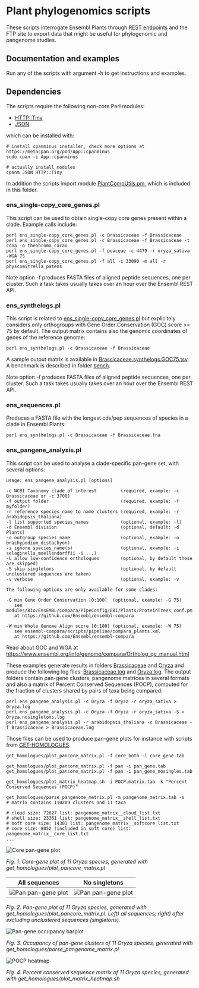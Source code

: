 
# Plant phylogenomics scripts

These scripts interrogate Ensembl Plants through [REST endpoints](https://rest.ensembl.org) and the FTP site to export data that might be useful for phylogenomic and pangenome studies.

## Documentation and examples

Run any of the scripts with argument -h to get instructions and examples.

## Dependencies

The scripts require the following non-core Perl modules:
* [HTTP::Tiny](https://metacpan.org/release/HTTP-Tiny)
* [JSON](https://metacpan.org/release/JSON)

which can be installed with: 
```
# install cpanminus installer, check more options at https://metacpan.org/pod/App::cpanminus
sudo cpan -i App::cpanminus  

# actually install modules
cpanm JSON HTTP::Tiny
```

In addition the scripts import module [PlantCompUtils.pm](./PlantCompUtils.pm), 
which is included in this folder.


### ens_single-copy_core_genes.pl

This script can be used to obtain single-copy core genes present within a clade.
Example calls include:

```
perl ens_single-copy_core_genes.pl -c Brassicaceae -f Brassicaceae
perl ens_single-copy_core_genes.pl -c Brassicaceae -f Brassicaceae -t cdna -o theobroma_cacao
perl ens_single-copy_core_genes.pl -f poaceae -c 4479 -r oryza_sativa -WGA 75
perl ens_single-copy_core_genes.pl -f all -c 33090 -m all -r physcomitrella_patens
```

Note option -f produces FASTA files of aligned peptide sequences, one per cluster. Such a task takes usually takes over an hour over the Ensembl REST API.


### ens_synthelogs.pl

This script is related to [ens_single-copy_core_genes.pl](ens_single-copy_core_genes.pl) but explicitely considers only orthogroups with Gene Order Conservation (GOC) score >= 75 by default. The output matrix contains also the genomic coordinates of genes of the reference genome:

```
perl ens_synthelogs.pl -c Brassicaceae -f Brassicaceae

```

A sample output matrix is available in [Brassicaceae.synthelogs.GOC75.tsv](./bench/Brassicaceae.synthelogs.GOC75.tsv). A benchmark is described in folder [bench](./bench).

Note option -f produces FASTA files of aligned peptide sequences, one per cluster. Such a task takes usually takes over an hour over the Ensembl REST API.

### ens_sequences.pl

Produces a FASTA file with the longest cds/pep sequences of species in a clade in Ensembl Plants:
```
perl ens_synthelogs.pl -c Brassicaceae -f Brassicaceae.fna

```



### ens_pangene_analysis.pl

This script can be used to analyse a clade-specific pan-gene set, with several options:

```
usage: ens_pangene_analysis.pl [options]

-c NCBI Taxonomy clade of interest         (required, example: -c Brassicaceae or -c 3700)
-f output folder                           (required, example: -f myfolder)
-r reference species_name to name clusters (required, example: -r arabidopsis_thaliana)
-l list supported species_names            (optional, example: -l)
-d Ensembl division                        (optional, default: -d Plants)
-o outgroup species_name                   (optional, example: -o brachypodium_distachyon)
-i ignore species_name(s)                  (optional, example: -i selaginella_moellendorffii -i ...)
-L allow low-confidence orthologues        (optional, by default these are skipped)
-S skip singletons                         (optional, by default unclustered sequences are taken)
-v verbose                                 (optional, example: -v

The following options are only available for some clades:

-G min Gene Order Conservation [0:100]  (optional, example: -G 75)
   see modules/Bio/EnsEMBL/Compara/PipeConfig/EBI/Plants/ProteinTrees_conf.pm
   at https://github.com/Ensembl/ensembl-compara

-W min Whole Genome Align score [0:100] (optional, example: -W 75)
   see ensembl-compara/scripts/pipeline/compara_plants.xml
   at https://github.com/Ensembl/ensembl-compara
```
Read about GOC and WGA at https://www.ensembl.org/info/genome/compara/Ortholog_qc_manual.html


These examples generate results in folders [Brassicaceae](./Brassicaceae) and [Oryza](./Oryza) and produce the following log files: [Brassicaceae.log](./Brassicaceae.log) and [Oryza.log](./Oryza.log).
The output folders contain pan-gene clusters, pangenome matrices in several formats and also a matrix of Percent Conserved Sequences (POCP), computed for the fraction of clusters shared by pairs of taxa being compared:
```
perl ens_pangene_analysis.pl -c Oryza -f Oryza -r oryza_sativa > Oryza.log
perl ens_pangene_analysis.pl -c Oryza -f Oryza -r oryza_sativa -S > Oryza.nosingletons.log
perl ens_pangene_analysis.pl -r arabidopsis_thaliana -c Brassicaceae -f Brassicaceae > Brassicaceae.log
```

Those files can be used to produce pan-gene plots for instance with scripts from 
[GET-HOMOLOGUES](https://github.com/eead-csic-compbio/get_homologues).

```
get_homologues/plot_pancore_matrix.pl -f core_both -i core_gene.tab

get_homologues/plot_pancore_matrix.pl -f pan -i pan_gene.tab
get_homologues/plot_pancore_matrix.pl -f pan -i pan_gene_nosingles.tab

get_homologues/plot_matrix_heatmap.sh -i POCP.matrix.tab -k "Percent Conserved Sequences (POCP)"

get_homologues/parse_pangenome_matrix.pl -m pangenome_matrix.tab -s
# matrix contains 110289 clusters and 11 taxa

# cloud size: 72627 list: pangenome_matrix__cloud_list.txt
# shell size: 23361 list: pangenome_matrix__shell_list.txt
# soft core size: 14301 list: pangenome_matrix__softcore_list.txt
# core size: 8052 (included in soft core) list: pangenome_matrix__core_list.txt
...
```

![Core pan-gene plot](./Oryza/plots/core_gene.tab_core_both.png)

*Fig. 1. Core-gene plot of 11 Oryza species, generated with get_homologues/plot_pancore_matrix.pl*

All sequences | No singletons
:-------------------------:|:-------------------------:
![Pan pan-gene plot](./Oryza/plots/pan_gene.tab_pan.png) | ![Pan pan-gene plot](./Oryza/plots/pan_gene_nosingles.tab_pan.png)

*Fig. 2. Pan-gene plot of 11 Oryza species, generated with get_homologues/plot_pancore_matrix.pl. 
Left) all sequences; right) after excluding unclustered sequences (singletons).*

![Pan-gene occupancy barplot](./Oryza/plots/pangenome_matrix__shell.png)

*Fig. 3. Occupancy of pan-gene clusters of 11 Oryza species, generated with get_homologues/parse_pangenome_matrix.pl*

![POCP heatmap](./Oryza/plots/POCP.matrix_heatmap.svg)

*Fig. 4. Percent conserved sequence matrix of 11 Oryza species, generated with get_homologues/plot_matrix_heatmap.sh*

